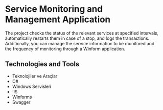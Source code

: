 # Service Monitoring and Management Application

The project checks the status of the relevant services at specified intervals, automatically restarts them in case of a stop, and logs the transactions. Additionally, you can manage the service information to be monitored and the frequency of monitoring through a Winform application.

## Technologies and Tools

- Teknolojiler ve Araçlar
- C#
- Windows Servisleri
- IIS
- Winforms
- Swagger
